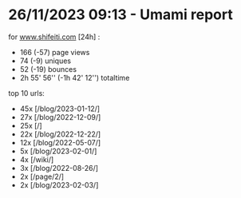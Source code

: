 # 26/11/2023 09:13 - Umami report
for www.shifeiti.com [24h] :

 - 166 (-57) page views
 - 74 (-9) uniques
 - 52 (-19) bounces
 - 2h 55' 56'' (-1h 42' 12'') totaltime


top 10 urls:
 - 45x [/blog/2023-01-12/]
 - 27x [/blog/2022-12-09/]
 - 25x [/]
 - 22x [/blog/2022-12-22/]
 - 12x [/blog/2022-05-07/]
 - 5x [/blog/2023-02-01/]
 - 4x [/wiki/]
 - 3x [/blog/2022-08-26/]
 - 2x [/page/2/]
 - 2x [/blog/2023-02-03/]


